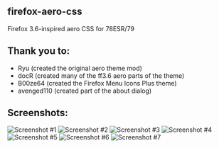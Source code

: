 ## firefox-aero-css
Firefox 3.6-inspired aero CSS for 78ESR/79

## Thank you to:

- Ryu (created the original aero theme mod)
- docR (created many of the ff3.6 aero parts of the theme)
- B00ze64 (created the Firefox Menu Icons Plus theme)
- avenged110 (created part of the about dialog)

## Screenshots:
![Screenshot #1](ss1.png)
![Screenshot #2](ss2.png)
![Screenshot #3](2.jpg)
![Screenshot #4](4.jpg)
![Screenshot #5](5.jpg)
![Screenshot #6](7.jpg)
![Screenshot #7](8.jpg)
